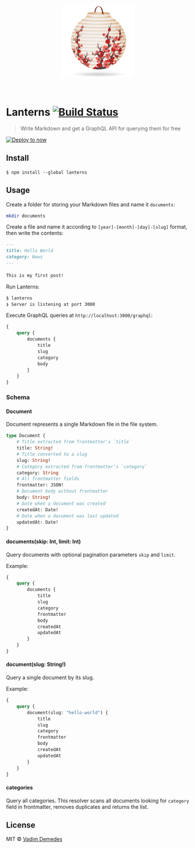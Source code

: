 <p align="center">
	<br>
	<img width="200" src="media/logo.png" alt="Lanterns">
	<br>
	<br>
	<br>
</p>

# Lanterns [![Build Status](https://travis-ci.org/vadimdemedes/lanterns.svg?branch=master)](https://travis-ci.org/vadimdemedes/lanterns)

> Write Markdown and get a GraphQL API for querying them for free

[![Deploy to now](https://deploy.now.sh/static/button.svg)](https://deploy.now.sh/?repo=https://github.com/vadimdemedes/lanterns)


## Install

```
$ npm install --global lanterns
```


## Usage

Create a folder for storing your Markdown files and name it `documents`:

```bash
mkdir documents
```

Create a file and name it according to `[year]-[month]-[day]-[slug]` format, then write the contents:

```markdown
---
title: Hello World
category: News
---

This is my first post!
```

Run Lanterns:

```bash
$ lanterns
❯ Server is listening at port 3000
```

Execute GraphQL queries at `http://localhost:3000/graphql`:

```graphql
{
	query {
		documents {
			title
			slug
			category
			body
		}
	}
}
```

### Schema

#### Document

Document represents a single Markdown file in the file system.

```graphql
type Document {
	# Title extracted from frontmatter's `title`
	title: String!
	# Title converted to a slug
	slug: String!
	# Category extracted from frontmatter's `category`
	category: String
	# All frontmatter fields
	frontmatter: JSON!
	# Document body without frontmatter
	body: String!
	# Date when a document was created
	createdAt: Date!
	# Date when a document was last updated
	updatedAt: Date!
}
```

#### documents(skip: Int, limit: Int)

Query documents with optional pagination parameters `skip` and `limit`.

Example:

```graphql
{
	query {
		documents {
			title
			slug
			category
			frontmatter
			body
			createdAt
			updatedAt
		}
	}
}
```

#### document(slug: String!)

Query a single document by its slug.

Example:

```graphql
{
	query {
		document(slug: "hello-world") {
			title
			slug
			category
			frontmatter
			body
			createdAt
			updatedAt
		}
	}
}
```

#### categories

Query all categories. This resolver scans all documents looking for `category` field
in frontmatter, removes duplicates and returns the list.


## License

MIT © [Vadim Demedes](https://github.com/vadimdemedes)
